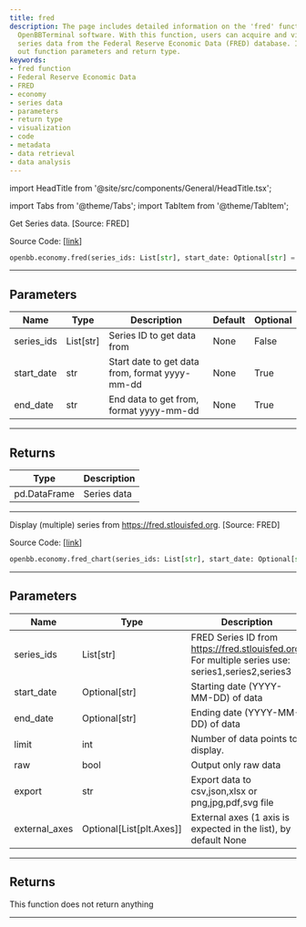 ```yaml
---
title: fred
description: The page includes detailed information on the 'fred' function in the
  OpenBBTerminal software. With this function, users can acquire and visualize economic
  series data from the Federal Reserve Economic Data (FRED) database. It also lists
  out function parameters and return type.
keywords:
- fred function
- Federal Reserve Economic Data
- FRED
- economy
- series data
- parameters
- return type
- visualization
- code
- metadata
- data retrieval
- data analysis
---
```


import HeadTitle from '@site/src/components/General/HeadTitle.tsx';

<HeadTitle title="economy.fred - Reference | OpenBB SDK Docs" />

import Tabs from '@theme/Tabs';
import TabItem from '@theme/TabItem';

<Tabs>
<TabItem value="model" label="Model" default>

Get Series data. [Source: FRED]

Source Code: [[link](https://github.com/OpenBB-finance/OpenBBTerminal/tree/main/openbb_terminal/economy/fred_model.py#L208)]

```python
openbb.economy.fred(series_ids: List[str], start_date: Optional[str] = None, end_date: Optional[str] = None)
```

---

## Parameters

| Name | Type | Description | Default | Optional |
| ---- | ---- | ----------- | ------- | -------- |
| series_ids | List[str] | Series ID to get data from | None | False |
| start_date | str | Start date to get data from, format yyyy-mm-dd | None | True |
| end_date | str | End data to get from, format yyyy-mm-dd | None | True |


---

## Returns

| Type | Description |
| ---- | ----------- |
| pd.DataFrame | Series data |
---

</TabItem>
<TabItem value="view" label="Chart">

Display (multiple) series from https://fred.stlouisfed.org. [Source: FRED]

Source Code: [[link](https://github.com/OpenBB-finance/OpenBBTerminal/tree/main/openbb_terminal/economy/fred_view.py#L76)]

```python
openbb.economy.fred_chart(series_ids: List[str], start_date: Optional[str] = None, end_date: Optional[str] = None, limit: int = 10, get_data: bool = False, raw: bool = False, export: str = "", external_axes: Optional[List[matplotlib.axes._axes.Axes]] = None)
```

---

## Parameters

| Name | Type | Description | Default | Optional |
| ---- | ---- | ----------- | ------- | -------- |
| series_ids | List[str] | FRED Series ID from https://fred.stlouisfed.org. For multiple series use: series1,series2,series3 | None | False |
| start_date | Optional[str] | Starting date (YYYY-MM-DD) of data | None | True |
| end_date | Optional[str] | Ending date (YYYY-MM-DD) of data | None | True |
| limit | int | Number of data points to display. | 10 | True |
| raw | bool | Output only raw data | False | True |
| export | str | Export data to csv,json,xlsx or png,jpg,pdf,svg file |  | True |
| external_axes | Optional[List[plt.Axes]] | External axes (1 axis is expected in the list), by default None | None | True |


---

## Returns

This function does not return anything

---

</TabItem>
</Tabs>
